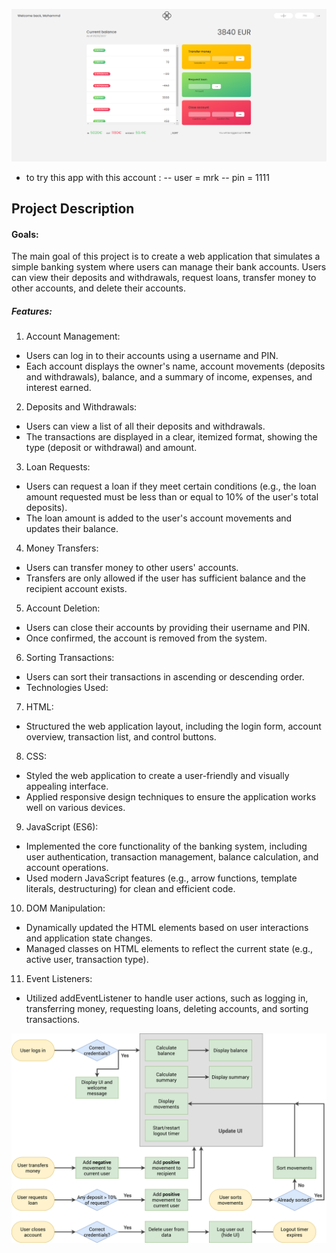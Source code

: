 ![alt text](image.png)

- to try this app with this account :
  -- user = mrk
  -- pin = 1111

## Project Description

#### Goals:

The main goal of this project is to create a web application that simulates a simple banking system where users can manage their bank accounts. Users can view their deposits and withdrawals, request loans, transfer money to other accounts, and delete their accounts.

##### Features:

1. Account Management:

- Users can log in to their accounts using a username and PIN.
- Each account displays the owner's name, account movements (deposits and withdrawals), balance, and a summary of income, expenses, and interest earned.

2. Deposits and Withdrawals:

- Users can view a list of all their deposits and withdrawals.
- The transactions are displayed in a clear, itemized format, showing the type (deposit or withdrawal) and amount.

3. Loan Requests:

- Users can request a loan if they meet certain conditions (e.g., the loan amount requested must be less than or equal to 10% of the user's total deposits).
- The loan amount is added to the user's account movements and updates their balance.

4. Money Transfers:

- Users can transfer money to other users' accounts.
- Transfers are only allowed if the user has sufficient balance and the recipient account exists.

5. Account Deletion:

- Users can close their accounts by providing their username and PIN.
- Once confirmed, the account is removed from the system.

6. Sorting Transactions:

- Users can sort their transactions in ascending or descending order.
- Technologies Used:

7. HTML:

- Structured the web application layout, including the login form, account overview, transaction list, and control buttons.

8. CSS:

- Styled the web application to create a user-friendly and visually appealing interface.
- Applied responsive design techniques to ensure the application works well on various devices.

9. JavaScript (ES6):

- Implemented the core functionality of the banking system, including user authentication, transaction management, balance calculation, and account operations.
- Used modern JavaScript features (e.g., arrow functions, template literals, destructuring) for clean and efficient code.

10. DOM Manipulation:

- Dynamically updated the HTML elements based on user interactions and application state changes.
- Managed classes on HTML elements to reflect the current state (e.g., active user, transaction type).

11. Event Listeners:

- Utilized addEventListener to handle user actions, such as logging in, transferring money, requesting loans, deleting accounts, and sorting transactions.

![alt text](Bankist-flowchart.png)
